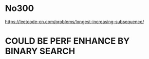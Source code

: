 # No300

https://leetcode-cn.com/problems/longest-increasing-subsequence/

# COULD BE PERF ENHANCE BY BINARY SEARCH
